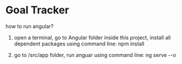 # Goal Tracker

how to run angular?

1. open a terminal, go to Angular folder inside this project, install all dependent packages using command line:
npm install

2. go to /src/app folder, run anguar using command line:
ng serve --o
